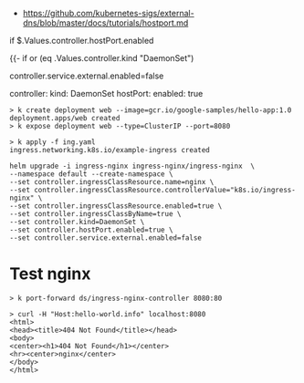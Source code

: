 - https://github.com/kubernetes-sigs/external-dns/blob/master/docs/tutorials/hostport.md

if $.Values.controller.hostPort.enabled

{{- if or (eq .Values.controller.kind "DaemonSet") 

controller.service.external.enabled=false

controller:
  kind: DaemonSet
  hostPort:
    enabled: true


```
> k create deployment web --image=gcr.io/google-samples/hello-app:1.0
deployment.apps/web created
> k expose deployment web --type=ClusterIP --port=8080

> k apply -f ing.yaml
ingress.networking.k8s.io/example-ingress created

helm upgrade -i ingress-nginx ingress-nginx/ingress-nginx  \
--namespace default --create-namespace \
--set controller.ingressClassResource.name=nginx \
--set controller.ingressClassResource.controllerValue="k8s.io/ingress-nginx" \
--set controller.ingressClassResource.enabled=true \
--set controller.ingressClassByName=true \
--set controller.kind=DaemonSet \
--set controller.hostPort.enabled=true \
--set controller.service.external.enabled=false
```

# Test nginx

```
> k port-forward ds/ingress-nginx-controller 8080:80

> curl -H "Host:hello-world.info" localhost:8080
<html>
<head><title>404 Not Found</title></head>
<body>
<center><h1>404 Not Found</h1></center>
<hr><center>nginx</center>
</body>
</html>
```

